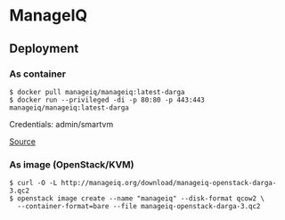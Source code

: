 ManageIQ
========


## Deployment

### As container
```
$ docker pull manageiq/manageiq:latest-darga
$ docker run --privileged -di -p 80:80 -p 443:443 manageiq/manageiq:latest-darga
```

Credentials: admin/smartvm

[Source](https://hub.docker.com/r/manageiq/manageiq/)


### As image (OpenStack/KVM)
```
$ curl -O -L http://manageiq.org/download/manageiq-openstack-darga-3.qc2
$ openstack image create --name "manageiq" --disk-format qcow2 \
  --container-format=bare --file manageiq-openstack-darga-3.qc2
```

